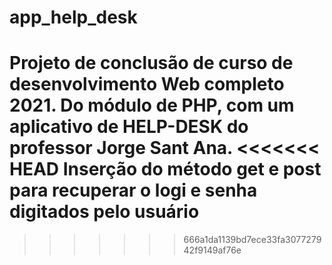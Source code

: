 # app_help_desk
 Projeto de conclusão de curso de desenvolvimento Web completo 2021. Do módulo de PHP, com um aplicativo de HELP-DESK do professor Jorge Sant Ana.
<<<<<<< HEAD
 Inserção do método get e post para recuperar o logi e senha digitados pelo usuário
=======
>>>>>>> 666a1da1139bd7ece33fa307727942f9149af76e
